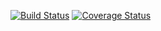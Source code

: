 [![Build Status](https://travis-ci.org/rookah/DevOps.svg?branch=master)](https://travis-ci.org/rookah/DevOps)
[![Coverage Status](https://coveralls.io/repos/github/rookah/DevOps/badge.svg?branch=master)](https://coveralls.io/github/rookah/DevOps?branch=master)
